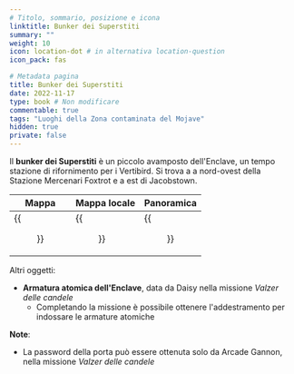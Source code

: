 ```yaml
---
# Titolo, sommario, posizione e icona
linktitle: Bunker dei Superstiti
summary: ""
weight: 10
icon: location-dot # in alternativa location-question
icon_pack: fas

# Metadata pagina
title: Bunker dei Superstiti
date: 2022-11-17
type: book # Non modificare
commentable: true
tags: "Luoghi della Zona contaminata del Mojave"
hidden: true
private: false
---
```


<div class="fnv">

Il **bunker dei Superstiti** è un piccolo avamposto dell'Enclave, un tempo stazione di rifornimento per i Vertibird. Si trova a a nord-ovest della Stazione Mercenari Foxtrot e a est di Jacobstown.

| Mappa                         | Mappa locale                        | Panoramica                |
| ----------------------------- | ----------------------------------- | ------------------------- |
| {{<figure src="fnv/Remnants_Bunker_loc.webp">}} | {{<figure src="fnv/Remnants_bunker_local_map.webp">}} | {{<figure src="fnv/Remnants_Bunker.webp">}} |


Altri oggetti:
- **Armatura atomica dell'Enclave**, data da Daisy nella missione _Valzer delle candele_
	- Completando la missione è possibile ottenere l'addestramento per indossare le armature atomiche 

**Note**:
- La password della porta può essere ottenuta solo da Arcade Gannon, nella missione _Valzer delle candele_

</div>

